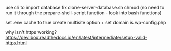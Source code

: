 use cli to import database
fix clone-server-database.sh chmod (no need to run it through the prepare-shell-script function - look into bash functions)

set .env cache to true
create multisite option + set domain is wp-config.php

why isn't https working? https://devilbox.readthedocs.io/en/latest/intermediate/setup-valid-https.html
